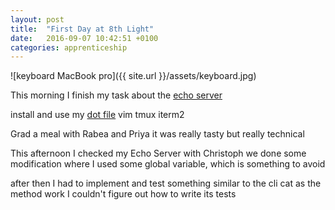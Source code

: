 ```yaml
---
layout: post
title:  "First Day at 8th Light"
date:   2016-09-07 10:42:51 +0100
categories: apprenticeship
---
```


![keyboard MacBook pro]({{ site.url }}/assets/keyboard.jpg)

This morning I finish my task about the [echo server](https://github.com/fabientownsend/echoserver)

install and use my [dot file](https://github.com/fabientownsend/echoserver)
vim
tmux
iterm2

Grad a meal with Rabea and Priya
it was really tasty but really technical


This afternoon I checked my Echo Server with Christoph
we done some modification where I used some global variable, which is something to avoid

after then I had to implement and test something similar to the cli cat
as the method work I couldn't figure out how to write its tests
